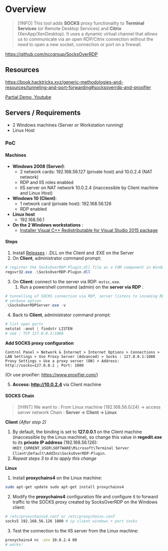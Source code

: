 # Overview

> [!INFO]
> This tool adds **SOCKS** proxy functionality to **Terminal Services** (or Remote Desktop Services) and **Citrix** (XenApp/XenDesktop).
> It uses a dynamic virtual channel that allows us to communicate via an open RDP/Citrix connection without the need to open a new socket, connection or port on a firewall.

https://github.com/nccgroup/SocksOverRDP

## Resources

https://book.hacktricks.xyz/generic-methodologies-and-resources/tunneling-and-port-forwarding#socksoverrdp-and-proxifier

[Partial Demo, Youtube](https://www.youtube.com/watch?t=896&v=ZD1mQHZKymQ&feature=youtu.be)

## Servers / Requirements

* 2 Windows machines (Server or Workstation running)
* Linux Host

### PoC

#### Machines

* **Windows 2008 (Server)**:
  * 2 network cards: 192.168.56.127 (private host) and 10.0.2.4 (NAT network)
  * RDP and IIS roles enabled
  * IIS server on NAT network 10.0.2.4 (inaccessible by Client machine and Linux Host)
* **Windows 10 (Client)**:
  * 1 network card (private host): 192.168.56.126
  * RDP enabled
* **Linux host**
  * 192.168.56.1
* **On the 2 Windows workstations** :
  * [Installer Visual C++ Redistributable for Visual Studio 2015 package](https://learn.microsoft.com/fr-fr/cpp/windows/latest-supported-vc-redist?view=msvc-170)

#### Steps

1. Install [Releases](https://github.com/nccgroup/SocksOverRDP/releases/tag/v1.0) : .DLL on the Client and .EXE on the Server
2. On **Client**, administrator command prompt:

```powershell
# register the SocksOverRDP-Plugin.dll file as a COM component in Windows so that it works with RDP
regsvr32.exe .\SocksOverRDP-Plugin.dll
```

3. On **Client**: connect to the server via RDP: `mstsc.exe`.
   1. Run a powershell command (admin) on the **server via RDP** :

```powershell
# tunnelling of SOCKS connection via RDP, server listens to incoming RDP connections
# verbose option
.\SocksOverRDPServer.exe -v
```

4. Back to **Client**, administrator command prompt:

```powershell
# list open ports
netstat -anot | findstr LISTEN
# see : TCP 127.0.0.1:1080
```

**Add SOCKS proxy configuration**

`Control Panel > Network & Internet > Internet Options > Connections > LAN Settings > Use Proxy Server (Advanced) > Socks : 127.0.0.1:1080 Proxy Settings > Use a proxy server (ON) > Address: http://socks=127.0.0.1 ; Port: 1080`

(Or use proxifier: https://www.proxifier.com/)

5. **Access: http://10.0.2.4** via Client machine

#### SOCKS Chain

>[!HINT]
>We want to :
From Linux machine (192.168.56.0/24) -> access server network
Chain : **Server -> Client -> Linux**

**Client**
_(After step 2)_
1. By default, the binding is set to **127.0.0.1** on the Client machine (inaccessible by the Linux machine), so change this value in **regedit.exe** to its **private IP address** (192.168.56.126): `HKEY_CURRENT_USER\SOFTWARE\Microsoft\Terminal Server Client\Default\AddIns\SocksOverRDP-Plugin`.
2. _Repeat steps 3 to 4 to apply this change_

**Linux**
1. Install **proxychains4** on the Linux machine:

```bash
sudo apt-get update sudo apt-get install proxychains4
```

2. Modify the **proxychains4** configuration file and configure it to forward traffic to the SOCKS proxy created by SocksOverRDP on the Windows client:

```bash
# /etc/proxychains4.conf or /etc/proxychains.conf
socks5 192.168.56.126 1080 # ip client windows + port socks
```

3. Test the connection to the IIS server from the Linux machine:

```bash
proxychains4 nc -znv 10.0.2.4 80
# works!
```

